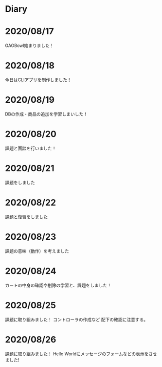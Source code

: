 # Diary

# 2020/08/17
GAOBowl始まりました！

# 2020/08/18
今日はCLIアプリを制作しました！

# 2020/08/19
DBの作成・商品の追加を学習しまいした！

# 2020/08/20
課題と面談を行いました！

# 2020/08/21
課題をしました

# 2020/08/22
課題と復習をしました

# 2020/08/23
課題の意味（動作）を考えました

# 2020/08/24
カートの中身の確認や削除の学習と、課題をしました！

# 2020/08/25
課題に取り組みました！
コントローラの作成など
配下の確認に注意する。

# 2020/08/26
課題に取り組みました！
Hello Worldにメッセージのフォームなどの表示をさせました!